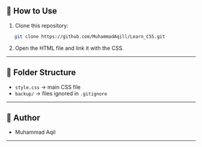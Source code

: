 ## 🚀 How to Use
1. Clone this repository:
```bash
   git clone https://github.com/MuhammadAqill/Learn_CSS.git
````

2. Open the HTML file and link it with the CSS.

---

## 📂 Folder Structure

* `style.css` → main CSS file
* `backup/` → files ignored in `.gitignore`

---

## 👤 Author

* Muhammad Aqil

---
